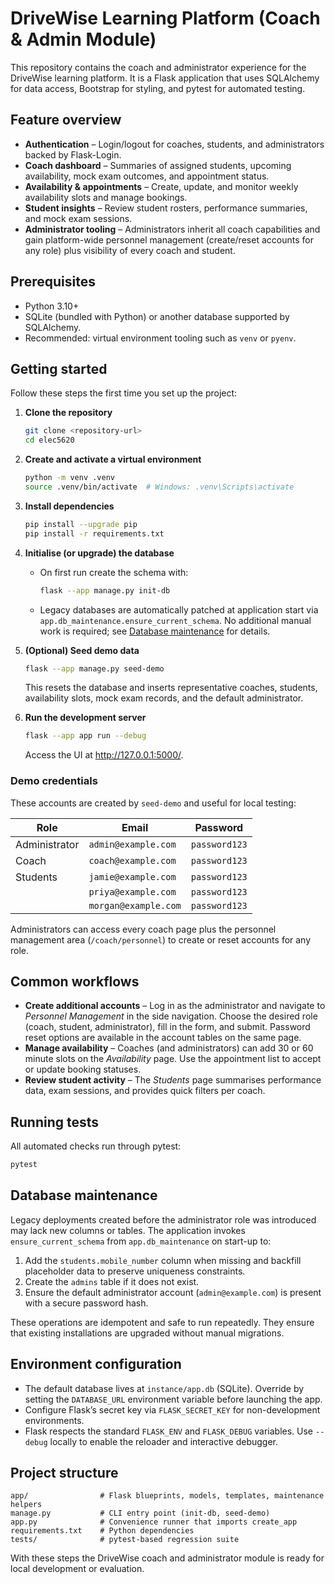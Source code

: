 # DriveWise Learning Platform (Coach & Admin Module)

This repository contains the coach and administrator experience for the DriveWise
learning platform. It is a Flask application that uses SQLAlchemy for data
access, Bootstrap for styling, and pytest for automated testing.

## Feature overview

- **Authentication** – Login/logout for coaches, students, and administrators
  backed by Flask-Login.
- **Coach dashboard** – Summaries of assigned students, upcoming availability,
  mock exam outcomes, and appointment status.
- **Availability & appointments** – Create, update, and monitor weekly
  availability slots and manage bookings.
- **Student insights** – Review student rosters, performance summaries, and
  mock exam sessions.
- **Administrator tooling** – Administrators inherit all coach capabilities and
  gain platform-wide personnel management (create/reset accounts for any role)
  plus visibility of every coach and student.

## Prerequisites

- Python 3.10+
- SQLite (bundled with Python) or another database supported by SQLAlchemy.
- Recommended: virtual environment tooling such as `venv` or `pyenv`.

## Getting started

Follow these steps the first time you set up the project:

1. **Clone the repository**
   ```bash
   git clone <repository-url>
   cd elec5620
   ```

2. **Create and activate a virtual environment**
   ```bash
   python -m venv .venv
   source .venv/bin/activate  # Windows: .venv\Scripts\activate
   ```

3. **Install dependencies**
   ```bash
   pip install --upgrade pip
   pip install -r requirements.txt
   ```

4. **Initialise (or upgrade) the database**
   - On first run create the schema with:
     ```bash
     flask --app manage.py init-db
     ```
   - Legacy databases are automatically patched at application start via
     `app.db_maintenance.ensure_current_schema`. No additional manual work is
     required; see [Database maintenance](#database-maintenance) for details.

5. **(Optional) Seed demo data**
   ```bash
   flask --app manage.py seed-demo
   ```
   This resets the database and inserts representative coaches, students,
   availability slots, mock exam records, and the default administrator.

6. **Run the development server**
   ```bash
   flask --app app run --debug
   ```
   Access the UI at http://127.0.0.1:5000/.

### Demo credentials

These accounts are created by `seed-demo` and useful for local testing:

| Role           | Email                | Password     |
| -------------- | -------------------- | ------------ |
| Administrator  | `admin@example.com`  | `password123`|
| Coach          | `coach@example.com`  | `password123`|
| Students       | `jamie@example.com`  | `password123`|
|                | `priya@example.com`  | `password123`|
|                | `morgan@example.com` | `password123`|

Administrators can access every coach page plus the personnel management area
(`/coach/personnel`) to create or reset accounts for any role.

## Common workflows

- **Create additional accounts** – Log in as the administrator and navigate to
  *Personnel Management* in the side navigation. Choose the desired role
  (coach, student, administrator), fill in the form, and submit. Password reset
  options are available in the account tables on the same page.
- **Manage availability** – Coaches (and administrators) can add 30 or 60 minute
  slots on the *Availability* page. Use the appointment list to accept or update
  booking statuses.
- **Review student activity** – The *Students* page summarises performance data,
  exam sessions, and provides quick filters per coach.

## Running tests

All automated checks run through pytest:

```bash
pytest
```

## Database maintenance

Legacy deployments created before the administrator role was introduced may lack
new columns or tables. The application invokes
`ensure_current_schema` from `app.db_maintenance` on start-up to:

1. Add the `students.mobile_number` column when missing and backfill placeholder
   data to preserve uniqueness constraints.
2. Create the `admins` table if it does not exist.
3. Ensure the default administrator account (`admin@example.com`) is present
   with a secure password hash.

These operations are idempotent and safe to run repeatedly. They ensure that
existing installations are upgraded without manual migrations.

## Environment configuration

- The default database lives at `instance/app.db` (SQLite). Override by setting
  the `DATABASE_URL` environment variable before launching the app.
- Configure Flask’s secret key via `FLASK_SECRET_KEY` for non-development
  environments.
- Flask respects the standard `FLASK_ENV` and `FLASK_DEBUG` variables. Use
  `--debug` locally to enable the reloader and interactive debugger.

## Project structure

```
app/                # Flask blueprints, models, templates, maintenance helpers
manage.py           # CLI entry point (init-db, seed-demo)
app.py              # Convenience runner that imports create_app
requirements.txt    # Python dependencies
tests/              # pytest-based regression suite
```

With these steps the DriveWise coach and administrator module is ready for local
development or evaluation.
